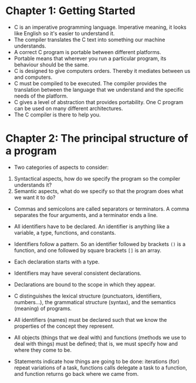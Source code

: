 # Chapter 1: Getting Started

- C is an imperative programming language. Imperative meaning, it looks like English so it's easier to understand it.
- The compiler translates the C text into something our machine understands.
- A correct C program is portable between different platforms.
- Portable means that wherever you run a particular program, its behaviour should be the same.
- C is designed to give computers orders. Thereby it mediates between us and computers.
- C must be compiled to be executed. The compiler provides the translation between the language that we understand and the specific needs of the platform.
- C gives a level of abstraction that provides portability. One C program can be used on many different architectures.
- The C compiler is there to help you.

# Chapter 2: The principal structure of a program

- Two categories of aspects to consider:

1. Syntactical aspects, how do we specify the program so the compiler understands it?
2. Semantic aspects, what do we specify so that the program does what we want it to do?

- Commas and semicolons are called separators or terminators. A comma separates the four arguments, and a terminator ends a line.
- All identifiers have to be declared. An identifier is anything like a variable, a type, functions, and constants.
- Identifiers follow a pattern. So an identifier followed by brackets `()` is a function, and one followed by square brackets `[]` is an array.
- Each declaration starts with a type.
- Identifiers may have several consistent declarations.
- Declarations are bound to the scope in which they appear.

- C distinguishes the lexical structure (punctuators, identifiers, numbers...), the grammatical structure (syntax), and the semantics (meaning) of programs.
- All identifiers (names) must be declared such that we know the properties of the concept they represent.
- All objects (things that we deal with) and functions (methods we use to deal with things) must be defined; that is, we must specify how and where they come to be.
- Statements indicate how things are going to be done: iterations (for) repeat variations of a task, functions calls delegate a task to a function, and function returns go back where we came from.
